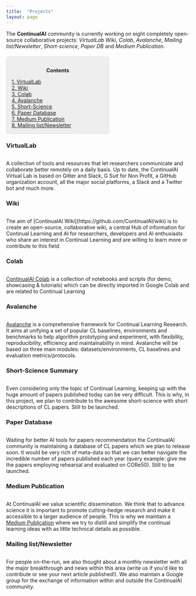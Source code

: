 ```yaml
---
title:  "Projects"
layout: page
---
```


The **ContinualAI** community is currently working on eight completely open-source collaborative projects: *VirtualLab* *Wiki*, *Colab*, *Avalanche*, *Mailing list/Newsletter*, *Short-science*, *Paper DB* and *Medium Publication*.

<div style="background: rgba(0,0,0,0.06) none repeat scroll 0% 0%; border: 1px solid rgb(222, 222, 222); padding: 1em; border-radius: 5px; margin-top:20px; max-width: 50%">
	<p style="text-align: center;"><strong>Contents</strong></p>
	<p style="text-align: left; margin-bottom: 0px;">
		<a href="#virtualLab">1. VirtualLab</a><br>
		<a href="#wiki">2. Wiki</a><br>
		<a href="#colab">3. Colab</a><br>
		<a href="#avalanche">4. Avalanche</a><br>
		<a href="#short-science">5. Short-Science</a><br>
		<a href="#paperdb">6. Paper Database</a><br>
		<a href="#medium">7. Medium Publication</a><br>
		<a href="#newsletter">8. Mailing list/Newsletter</a>
	</p>
</div>

<a name="virtualLab"></a>
<h3 id="virtualLab" style="margin-bottom:30px">VirtualLab</h3>
A collection of tools and resources that let researchers communicate and collaborate better remotely on a daily basis. Up to date, the ContinualAI Virtual Lab is based on Gitter and Slack, G Suit for Non Profit, a GitHub organization account, all the major social platforms, a Slack and a Twitter bot and much more.

<a name="wiki"></a>
<h3 id="wiki" style="margin-bottom:30px">Wiki</h3>
The aim of [ContinualAI Wiki](https://github.com/ContinualAI/wiki) is to create an open-source, collaborative wiki, a central Hub of information for Continual Learning and AI for researchers, developers and AI enthusiasts who share an interest in Continual Learning and are willing to learn more or contribute to this field.

<a name="colab"></a>
<h3 id="colab" style="margin-bottom:30px">Colab</h3>

[ContinualAI Colab](https://github.com/ContinualAI/colab) is a collection of notebooks and scripts (for demo, showcasing & tutorials) which can be directly imported in Google Colab and are related to Continual Learning

<a name="avalanche"></a>
<h3 id="avalanche" style="margin-bottom:30px">Avalanche</h3>

[Avalanche](https://github.com/ContinualAI/avalanche) is a comprehensive framework for Continual Learning Research. It aims at unifying a set of popular CL baselines, environments and benchmarks to help algorithm prototyping and experiment, with flexibility, reproducibility, efficiency and maintainability in mind. Avalanche will be based on three main modules: datasets/environments, CL baselines and evaluation metrics/protocols.

<a name="short-science"></a>
<h3 id="avalanche" style="margin-bottom:30px">Short-Science Summary</h3>

Even considering only the topic of Continual Learning, keeping up with the huge amount of papers published today can be very difficult. This is why, in this project, we plan to contribute to the awesome short-science with short descriptions of CL papers. Still to be launched.

<a name="paperdb"></a>
<h3 id="paperdb" style="margin-bottom:30px">Paper Database</h3>

Waiting for better AI tools for papers recommendation the ContinualAI community is maintaining a database of CL papers which we plan to release soon. It would be very rich of meta-data so that we can better navigate the incredible number of papers published each year (query example: give me the papers employing rehearsal and evaluated on CORe50).  Still to be launched.

<a name="medium"></a>
<h3 id="medium" style="margin-bottom:30px">Medium Publication</h3>

At ContinualAI we value scientific dissemination. We think that to advance science it is important to promote cutting-hedge research and make it accessible to a larger audience of people. This is why we maintain a [Medium Publication](https://medium.com/continual-ai) where we try to distill and simplify the continual learning ideas with as little technical details as possible.

<a name="newsletter"></a>
<h3 id="newsletter" style="margin-bottom:30px">Mailing list/Newsletter</h3>
For people on-the-run, we also thought about a monthly newsletter with all the major breakthrough and news within this area (write us if you'd like to contribute or see your next article published!). We also maintain a Google group for the exchange of information within and outside the ContinualAI community.


